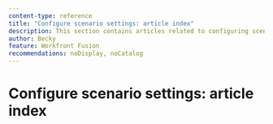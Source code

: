 ```yaml
---
content-type: reference
title: "Configure scenario settings: article index"
description: This section contains articles related to configuring scenario settings in Workfront Fusion.
author: Becky
feature: Workfront Fusion
recommendations: noDisplay, noCatalog
--- 
```


# Configure scenario settings: article index
